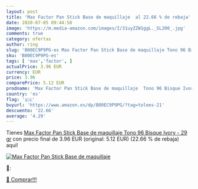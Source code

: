 ```yaml
---
layout: post
title: 'Max Factor Pan Stick Base de maquillaje  al 22.66 % de rebaja'
date: 2020-07-05 09:44:58
image: 'https://m.media-amazon.com/images/I/31uyZZW1ggL._SL200_.jpg'
comments: true
category: ofertas
author: ring
slug: 'B00EC9P9PG-es Max Factor Pan Stick Base de maquillaje Tono 96 Bisque...'
sku: 'B00EC9P9PG-es'
tags: [ 'max','factor', ]
actualPrice: 3.96 EUR
currency: EUR
price: 3.96
comparePrice: 5.12 EUR
prodname: 'Max Factor Pan Stick Base de maquillaje  Tono 96 Bisque Ivory - 29 gr'
country: 'es'
flag: '🇪🇸'
buyurl: 'https://www.amazon.es/dp/B00EC9P9PG/?tag=tolees-21'
descuento: '22.66'
average: '4.29'
---
```


Tienes [Max Factor Pan Stick Base de maquillaje  Tono 96 Bisque Ivory - 29 gr](https://www.amazon.es/dp/B00EC9P9PG/?tag=tolees-21) con precio final de  3.96 EUR (original: 5.12 EUR) (22.66 %  de rebaja) aqui!

[![Max Factor Pan Stick Base de maquillaje ](https://m.media-amazon.com/images/I/31uyZZW1ggL._SL200_.jpg)](https://www.amazon.es/dp/B00EC9P9PG/?tag=tolees-21)

🔎:


[🛒 Comprar!!!](https://www.amazon.es/dp/B00EC9P9PG/?tag=tolees-21)
